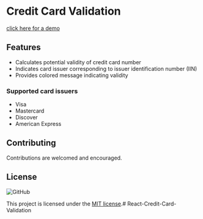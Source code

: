 # Credit Card Validation

[click here for a demo](https://goofy-carson-dd3a03.netlify.app/)

## Features

- Calculates potential validity of credit card number
- Indicates card issuer corresponding to issuer identification number (IIN)
- Provides colored message indicating validity

### Supported card issuers

- Visa
- Mastercard
- Discover
- American Express



## Contributing

Contributions are welcomed and encouraged.

## License

![GitHub](https://img.shields.io/github/license/riosdcs/react-cc-validation?color=blue)

This project is licensed under the [MIT license](LICENSE).# React-Credit-Card-Validation
